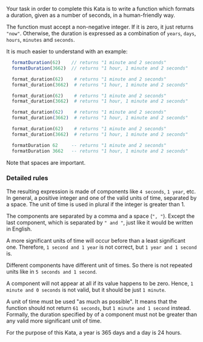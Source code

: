 Your task in order to complete this Kata is to write a function which formats a duration, given as a number of seconds, in a human-friendly way.

The function must accept a non-negative integer. If it is zero, it just returns `"now"`. Otherwise,  the duration is expressed as a combination of `years`, `days`, `hours`, `minutes` and `seconds`.

It is much easier to understand with an example:

```javascript
  formatDuration(62)    // returns "1 minute and 2 seconds"
  formatDuration(3662)  // returns "1 hour, 1 minute and 2 seconds"
```
```python
  format_duration(62)    # returns "1 minute and 2 seconds"
  format_duration(3662)  # returns "1 hour, 1 minute and 2 seconds"
```
```ruby
  format_duration(62)    # returns "1 minute and 2 seconds"
  format_duration(3662)  # returns "1 hour, 1 minute and 2 seconds"
```
```elixir
  format_duration(62)    # returns "1 minute and 2 seconds"
  format_duration(3662)  # returns "1 hour, 1 minute and 2 seconds"
```
```php
  format_duration(62)    # returns "1 minute and 2 seconds"
  format_duration(3662)  # returns "1 hour, 1 minute and 2 seconds"
```
```haskell
  formatDuration 62     -- returns "1 minute and 2 seconds"
  formatDuration 3662   -- returns "1 hour, 1 minute and 2 seconds"
```

Note that spaces are important.

### Detailed rules

The resulting expression is made of components like `4 seconds`, `1 year`, etc.  In general, a positive integer and one of the valid units of time, separated by a space. The unit of time is used in plural if the integer is greater than 1.

The components are separated by a comma and a space (`", "`). Except the last component, which is separated by `" and "`, just like it would be written in English. 

A more significant units of time will occur before than a least significant one. Therefore, `1 second and 1 year` is not correct, but `1 year and 1 second` is.

Different components have different unit of times. So there is not repeated units like in `5 seconds and 1 second`.

A component will not appear at all if its value happens to be zero.  Hence, `1 minute and 0 seconds` is not valid, but it should be just `1 minute`.

 A unit of time must be used "as much as possible". It means that the function should not return `61 seconds`, but `1 minute and 1 second` instead.  Formally, the duration specified by  of a component must not be greater than any valid more significant unit of time.


For the purpose of this Kata, a year is 365 days and a day is 24 hours.
